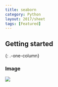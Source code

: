```yaml
---
title: seaborn
category: Python
layout: 2017/sheet
tags: [Featured]
---
```


Getting started
---------------
{: .-one-column}

### Image

 ![](https://img-1253324855.cos.ap-chengdu.myqcloud.com/myweb/articles/vda/20200509220146.png)
